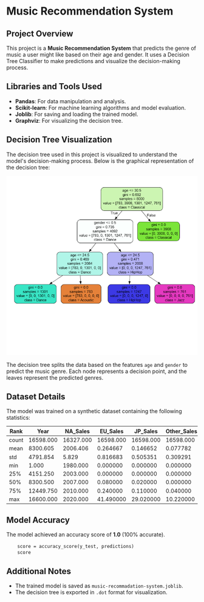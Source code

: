 # Music Recommendation System

## Project Overview
This project is a **Music Recommendation System** that predicts the genre of music a user might like based on their age and gender. It uses a Decision Tree Classifier to make predictions and visualize the decision-making process.

## Libraries and Tools Used
- **Pandas**: For data manipulation and analysis.
- **Scikit-learn**: For machine learning algorithms and model evaluation.
- **Joblib**: For saving and loading the trained model.
- **Graphviz**: For visualizing the decision tree.

## Decision Tree Visualization
The decision tree used in this project is visualized to understand the model's decision-making process. Below is the graphical representation of the decision tree:

![Decision Tree](decisison_tree_graphical_format.png)

The decision tree splits the data based on the features `age` and `gender` to predict the music genre. Each node represents a decision point, and the leaves represent the predicted genres.

## Dataset Details
The model was trained on a synthetic dataset containing the following statistics:

| Rank       | Year       | NA_Sales   | EU_Sales   | JP_Sales   | Other_Sales | Global_Sales |
|------------|------------|------------|------------|------------|-------------|--------------|
| count      | 16598.000  | 16327.000  | 16598.000  | 16598.000  | 16598.000   | 16598.000    |
| mean       | 8300.605   | 2006.406   | 0.264667   | 0.146652   | 0.077782    | 0.048063     |
| std        | 4791.854   | 5.829      | 0.816683   | 0.505351   | 0.309291    | 0.188588     |
| min        | 1.000      | 1980.000   | 0.000000   | 0.000000   | 0.000000    | 0.000000     |
| 25%        | 4151.250   | 2003.000   | 0.000000   | 0.000000   | 0.000000    | 0.000000     |
| 50%        | 8300.500   | 2007.000   | 0.080000   | 0.020000   | 0.000000    | 0.010000     |
| 75%        | 12449.750  | 2010.000   | 0.240000   | 0.110000   | 0.040000    | 0.040000     |
| max        | 16600.000  | 2020.000   | 41.490000  | 29.020000  | 10.220000   | 10.570000    |

## Model Accuracy
The model achieved an accuracy score of **1.0** (100% accurate).
```
    score = accuracy_score(y_test, predictions)
    score
```

## Additional Notes
- The trained model is saved as `music-recommadation-system.joblib`.
- The decision tree is exported in `.dot` format for visualization.

